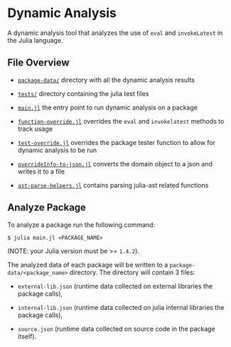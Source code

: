 # Dynamic Analysis

A dynamic analysis tool that analyzes the use of `eval` and `invokeLatest`
in the Julia language.

## File Overview

* [`package-data/`](package-data)
  directory with all the dynamic analysis results

* [`tests/`](package-data)
  directory containing the julia test files

* [`main.jl`](main.jl)
  the entry point to run dynamic analysis on a package

* [`function-override.jl`](function-override.jl)
  overrides the `eval` and `invokelatest` methods to track usage

* [`test-override.jl`](test-override.jl)
  overrides the package tester function to allow for dynamic analysis to be run

* [`overrideInfo-to-json.jl`](overrideInfo-to-json.jl)
  converts the domain object to a json and writes it to a file

* [`ast-parse-helpers.jl`](ast-parse-helpers.jl)
  contains parsing julia-ast related functions

## Analyze Package

To analyze a package run the following command:

```
$ julia main.jl <PACKAGE_NAME>
```

(NOTE: your Julia version must be >= `1.4.2`).

The analyzed data of each package will be written to
a `package-data/<package_name>` directory.
The directory will contain 3 files:

* `external-lib.json`
  (runtime data collected on external libraries the package calls),

* `internal-lib.json`
  (runtime data collected on julia internal libraries the package calls),

* `source.json`
  (runtime data collected on source code in the package itself).
